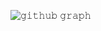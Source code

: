 ![𝚐𝚒𝚝𝚑𝚞𝚋 𝚐𝚛𝚊𝚙𝚑](https://github-readme-activity-graph.vercel.app/graph?username=eyron03&theme=github-compact&hide_border=true&area=true&from=2025-02-04&to=2025-04-01)


